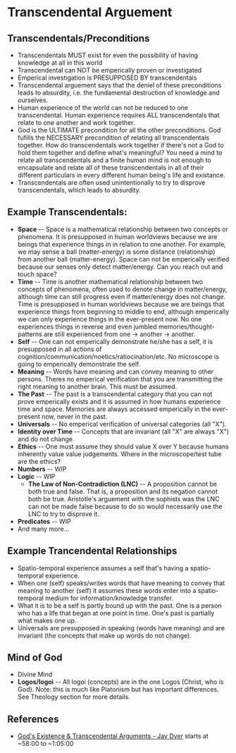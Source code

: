 # Transcendental Arguement

## Transcendentals/Preconditions 
- Transcendentals MUST exist for even the possibility of having knowledge at all in this world
- Transcendental can NOT be emperically proven or investigated
- Emperical investigation is PRESUPPOSED BY transcendentals
- Transcendental arguement says that the deniel of these preconditions leads to absurdity, i.e. the fundamental destruction of knowledge and ourselves.
- Human experience of the world can not be reduced to one transcendental.  Human experience requires ALL transcendentals that relate to one another and work together.
- God is the ULTIMATE precondition for all the other preconditions.  God fufills the NECESSARY precondition of relating all transcendentals together.  How do transcendentals work together if there's not a God to hold them together and define what's meaningful?  You need a mind to relate all transcendentals and a finite human mind is not enough to encapsulate and relate all of these transcendentals in all of their different particulars in every different human being's life and existance.
- Transcendentals are often used unintentionally to try to disprove transcendentals, which leads to absurdity.

## Example Transcendentals:
- **Space** -- Space is a mathematical relationship between two concepts or phenomena.  It is presupposed in human worldviews because we are beings that experience things in in relation to one another.  For example, we may sense a ball (matter-energy) is some distance (relationship) from another ball (matter-energy).  Space can not be emperically verified because our senses only detect matter/energy.  Can you reach out and touch space?
- **Time** -- Time is another mathematical relationship between two concepts of phenomena, often used to denote change in matter/energy, although time can still progress even if matter/energy does not change.  Time is presupposed in human worldviews because we are beings that experience things from beginning to middle to end, although emperically we can only experience things in the ever-present now.  No one experiences things in reverse and even jumbled memories/thought-patterns are still experienced from one -> another -> another.
- **Self** -- One can not emperically demonstrate he/she has a self, it is presupposed in all actions of cognition/communication/noetics/ratiocination/etc.  No microscope is going to emperically demonstrate the self.
- **Meaning** -- Words have meaning and can convey meaning to other persons.  Theres no emperical verification that you are transmitting the right meaning to another brain.  This must be assumed.
- **The Past** -- The past is a transcendental category that you can not prove emperically exists and it is assumed in how humans experience time and space.  Memories are always accessed emperically in the ever-present now, never in the past.
- **Universals** -- No emperical verification of universal categories (all "X").
- **Identity over Time** -- Concepts that are invariant (all "X" are always "X") and do not change.
- **Ethics** -- One must assume they should value X over Y because humans inherently value value judgements.  Where in the microscope/test tube are the ethics?
- **Numbers** -- WIP
- **Logic** -- WIP
    - **The Law of Non-Contradiction (LNC)** -- A proposition cannot be both true and false.  That is, a proposition and its negation cannot both be true.  Aristotle's arguement with the sophists was the LNC can not be made false because to do so would necessarily use the LNC to try to disprove it.
- **Predicates** -- WIP
- And many more...

## Example Trancendental Relationships
- Spatio-temporal experience assumes a self that's having a spatio-temporal experience.
- When one (self) speaks/writes words that have meaning to convey that meaning to another (self) it assumes these words enter into a spatio-temporal medium for information/knowledge transfer.
- What it is to be a self is partly bound up with the past.  One is a person who has a life that began at one point in time.  One's past is partially what makes one up.
- Universals are presupposed in speaking (words have meaning) and are invariant (the concepts that make up words do not change).

## Mind of God
- Divine Mind
- **Logos/logoi** -- All logoi (concepts) are in the one Logos (Christ, who is God).  Note: this is much like Platonism but has important differences.  See Theology section for more details.

## References
- [God's Existence & Transcendental Arguments - Jay Dyer](https://www.youtube.com/watch?v=tx3ssbjb3Xs) starts at ~58:00 to ~1:05:00
